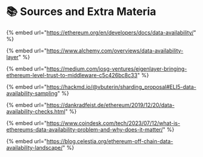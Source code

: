 # 📚 Sources and Extra Materia

{% embed url="https://ethereum.org/en/developers/docs/data-availability/" %}

{% embed url="https://www.alchemy.com/overviews/data-availability-layer" %}

{% embed url="https://medium.com/iosg-ventures/eigenlayer-bringing-ethereum-level-trust-to-middleware-c5c426bc8c33" %}

{% embed url="https://hackmd.io/@vbuterin/sharding_proposal#ELI5-data-availability-sampling" %}

{% embed url="https://dankradfeist.de/ethereum/2019/12/20/data-availability-checks.html" %}

{% embed url="https://www.coindesk.com/tech/2023/07/12/what-is-ethereums-data-availability-problem-and-why-does-it-matter/" %}

{% embed url="https://blog.celestia.org/ethereum-off-chain-data-availability-landscape/" %}
